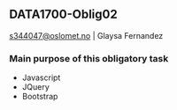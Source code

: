 ## DATA1700-Oblig02
s344047@oslomet.no | Glaysa Fernandez
### Main purpose of this obligatory task
- Javascript
- JQuery
- Bootstrap
